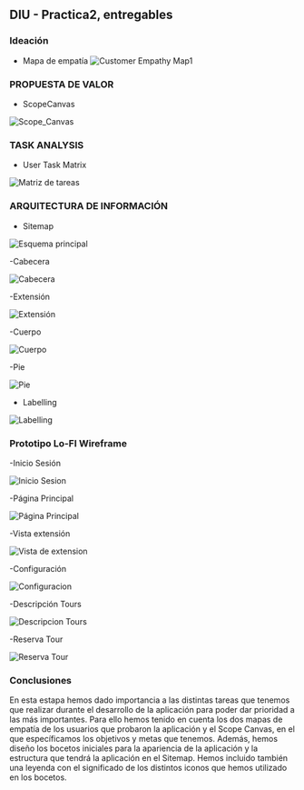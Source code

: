 ## DIU - Practica2, entregables

### Ideación 
* Mapa de empatía
![Customer Empathy Map1](https://user-images.githubusercontent.com/40770870/115151936-63233d80-a06f-11eb-8af4-b3e64e1ea5a5.png)

### PROPUESTA DE VALOR
* ScopeCanvas

![Scope_Canvas](https://user-images.githubusercontent.com/79601105/115152332-f3ae4d80-a070-11eb-9018-64205aee64d3.PNG)



### TASK ANALYSIS

* User Task Matrix 

![Matriz de tareas](https://user-images.githubusercontent.com/79601105/115152162-476c6700-a070-11eb-8d17-6158d50b4275.PNG)



### ARQUITECTURA DE INFORMACIÓN

* Sitemap 

![Esquema principal](https://user-images.githubusercontent.com/79601105/115152242-a29e5980-a070-11eb-8665-81ffca16ec1d.png)


-Cabecera

![Cabecera](https://user-images.githubusercontent.com/79601105/115152239-9e723c00-a070-11eb-856c-f0c108d0bc1e.png)


-Extensión

![Extensión](https://user-images.githubusercontent.com/79601105/115152238-9adeb500-a070-11eb-80a2-646d9fdcb4f3.PNG)


-Cuerpo

![Cuerpo](https://user-images.githubusercontent.com/79601105/115152223-88647b80-a070-11eb-8dd6-bf6b7d8762d1.PNG)

-Pie

![Pie](https://user-images.githubusercontent.com/79601105/115152232-94503d80-a070-11eb-8823-4ce6e504e8af.png)

* Labelling

![Labelling](https://user-images.githubusercontent.com/79601105/115152199-6cf97080-a070-11eb-881a-727a0e331bb1.PNG)



### Prototipo Lo-FI Wireframe 

-Inicio Sesión

![Inicio Sesion](https://user-images.githubusercontent.com/79601105/115152316-e4c79b00-a070-11eb-8ee0-c979b47c91dc.PNG)


-Página Principal

![Página Principal](https://user-images.githubusercontent.com/79601105/115152312-e2654100-a070-11eb-9511-a4e2d5763c77.PNG)


-Vista extensión

![Vista de extension](https://user-images.githubusercontent.com/79601105/115152309-ded1ba00-a070-11eb-898e-6a76789c0e3a.PNG)


-Configuración

![Configuracion](https://user-images.githubusercontent.com/79601105/115152305-db3e3300-a070-11eb-916a-6c2233f3d417.PNG)


-Descripción Tours

![Descripcion Tours](https://user-images.githubusercontent.com/79601105/115152299-d8dbd900-a070-11eb-9d42-8e61f02f961f.PNG)


-Reserva Tour

![Reserva Tour](https://user-images.githubusercontent.com/79601105/115152287-d1b4cb00-a070-11eb-9d12-c62256fa7dd8.PNG)


### Conclusiones  
En esta estapa hemos dado importancia a las distintas tareas que tenemos que realizar durante el desarrollo de la aplicación para poder dar prioridad a las más importantes. Para ello hemos tenido en cuenta los dos mapas de empatía de los usuarios que probaron la aplicación y el Scope Canvas, en el que específicamos los objetivos y metas que tenemos. Además, hemos diseño los bocetos iniciales para la apariencia de la aplicación y la estructura que tendrá la aplicación en el Sitemap. Hemos incluido también una leyenda con el significado de los distintos iconos que hemos utilizado en los bocetos.
